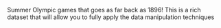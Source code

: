 Summer Olympic games that goes as far back as 1896! This is a rich dataset that will allow you to fully apply the data manipulation techniques
